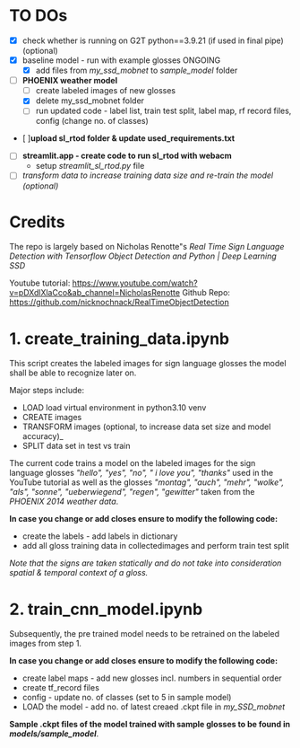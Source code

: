 # TO DOs

- [x] check whether is running on G2T python==3.9.21 (if used in final pipe) (optional)
- [x] baseline model - run with example glosses ONGOING
  - [x] add files from _my_ssd_mobnet_ to _sample_model_ folder
- [ ] **PHOENIX weather model**
  - [ ] create labeled images of new glosses
  - [x] delete my_ssd_mobnet folder 
  - [ ] run updated code - label list, train test split, label map, rf record files, config (change no. of classes)
- [ ]**upload sl_rtod folder & update used_requirements.txt**
- [ ] **streamlit.app - create code to run sl_rtod with webacm**
  - setup _streamlit_sl_rtod.py_ file
- [ ] _transform data to increase training data size and re-train the model (optional)_

# Credits

The repo is largely based on Nicholas Renotte"s _Real Time Sign Language Detection with Tensorflow Object Detection and Python | Deep Learning SSD_ 

Youtube tutorial: https://www.youtube.com/watch?v=pDXdlXlaCco&ab_channel=NicholasRenotte
Github Repo: https://github.com/nicknochnack/RealTimeObjectDetection

# 1. create_training_data.ipynb


This script creates the labeled images for sign language glosses the model shall be able to recognize later on. 

Major steps include:
- LOAD load virtual environment in python3.10 venv
- CREATE images 
- TRANSFORM images (optional, to increase data set size and model accuracy)_
- SPLIT data set in test vs train

The current code trains a model on the labeled images for the sign language glosses _"hello", "yes", "no", " i love you", "thanks"_ used in the YouTube tutorial as well
 as the glosses _"montag", "auch", "mehr", "wolke", "als", "sonne", "ueberwiegend", "regen", "gewitter"_ taken from the _PHOENIX 2014 weather data_.

**In case you change or add closes ensure to modify the following code:**
- create the labels - add labels in dictionary 
- add all gloss training data in collectedimages and perform train test split

_Note that the signs are taken statically and do not take into consideration spatial & temporal context of a gloss._

# 2. train_cnn_model.ipynb

Subsequently, the pre trained model needs to be retrained on the labeled images from step 1.

**In case you change or add closes ensure to modify the following code:**
- create label maps - add new glosses incl. numbers in sequential order
- create tf_record files
- config - update no. of classes (set to 5 in sample model)
- LOAD the model - add no. of latest creaed .ckpt file in _my_SSD_mobnet_

**Sample .ckpt files of the model trained with sample glosses to be found in _models/sample_model_**.

